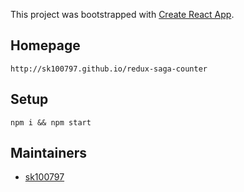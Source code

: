 This project was bootstrapped with [Create React App](https://github.com/facebook/create-react-app).
## Homepage

    http://sk100797.github.io/redux-saga-counter

## Setup

```
npm i && npm start
```

## Maintainers

- [sk100797](https://github.com/sk100797)
